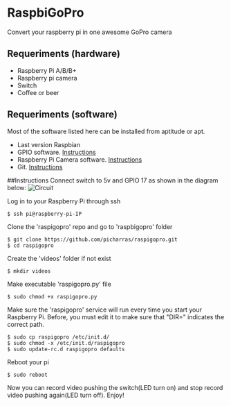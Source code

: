 RaspbiGoPro
===========

Convert your raspberry pi in one awesome GoPro camera

## Requeriments (hardware)
- Raspberry Pi A/B/B+
- Raspberry pi camera
- Switch
- Coffee or beer

## Requeriments (software)
Most of the software listed here can be installed from aptitude or apt.
- Last version Raspbian
- GPIO software. [Instructions](http://raspberrypi.stackexchange.com/questions/8220/how-to-correctly-install-the-python-rpi-gpio-library)
- Raspberry Pi Camera software. [Instructions](http://www.raspberrypi.org/learning/python-picamera-setup/)
- Git. [Instructions](http://git-scm.com/)

##Instructions
Connect switch to 5v and GPIO 17 as shown in the diagram below:
![Circuit](https://dl.dropboxusercontent.com/u/978896/raspberrypi-switch.png)

Log in to your Raspberry Pi through ssh
``` shell
$ ssh pi@raspberry-pi-IP
```

Clone the 'raspigopro' repo and go to 'raspbigopro' folder
``` shell
$ git clone https://github.com/picharras/raspigopro.git
$ cd raspigopro
```
Create the 'videos' folder if not exist
``` shell
$ mkdir videos
```

Make executable 'raspigopro.py' file
``` shell
$ sudo chmod +x raspigopro.py
```
Make sure the 'raspigopro' service will run every time you start your Raspberry Pi. Before, you must edit it to make sure that "DIR=" indicates the correct path.
``` shell
$ sudo cp raspigopro /etc/init.d/
$ sudo chmod -x /etc/init.d/raspigopro
$ sudo update-rc.d raspigopro defaults
```

Reboot your pi
``` shell
$ sudo reboot
```
Now you can record video pushing the switch(LED turn on) and stop record video pushing again(LED turn off). Enjoy!
